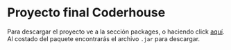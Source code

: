 # Proyecto final Coderhouse

Para descargar el proyecto ve a la sección packages, o haciendo click [aquí][1]. Al costado del paquete encontrarás el archivo `.jar` para descargar.



[1]:https://github.com/RodrigoSosa96/java_proyecto-final/packages/